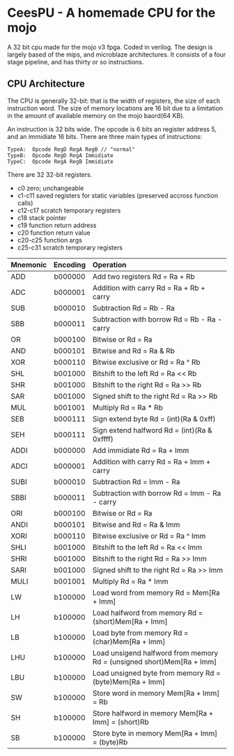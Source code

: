 CeesPU - A homemade CPU for the mojo
====================================

A 32 bit cpu made for the mojo v3 fpga. Coded in verilog. The design is largely based of the mips, and microblaze architectures. 
It consists of a four stage pipeline, and has thirty or so instructions.

CPU Architecture
----------------

The CPU is generally 32-bit: that is the width of registers, the size of each
instruction word. The size of memory locations are 16 bit due to a limitation in the amount of available memory on the mojo baord(64 KB). 

An instruction is 32 bits wide. The opcode is 6 bits an register address 5, and an immidiate 16 bits.
There are three main types of instructions:
```
TypeA:  Opcode RegD RegA RegB // "normal"
TypeB:  Opcode RegD RegA Immidiate
TypeC:  Opcode RegA RegB Immidiate
```
There are 32 32-bit registers. 
 * c0           zero; unchangeable
 * c1-c11       saved registers for static variables (preserved accross function calls)
 * c12-c17      scratch temporary registers
 * c18          stack pointer
 * c19          function return address
 * c20          function return value
 * c20-c25      function args
 * c25-c31      scratch temporary registers

| Mnemonic      | Encoding      | Operation  |
| ------------- |:-------------:| :--------- |
| ADD           | b000000       | Add two registers Rd = Ra + Rb     |
| ADC           | b000001       | Addition with carry Rd = Ra + Rb + carry      |
| SUB           | b000010       | Subtraction Rd = Rb - Ra      |
| SBB           | b000011       | Subtraction with borrow Rd = Rb - Ra - carry     |
| OR            | b000100       | Bitwise or Rd = Ra | Rb      |
| AND           | b000101       | Bitwise and Rd = Ra & Rb      |
| XOR           | b000110       | Bitwise exclusive or Rd = Ra ^ Rb      |
| SHL           | b001000       | Bitshift to the left Rd = Ra << Rb     |
| SHR           | b001000       | Bitshift to the right Rd = Ra >> Rb    |
| SAR           | b001000       | Signed shift to the right Rd = Ra >> Rb |
| MUL           | b001001       | Multiply Rd = Ra * Rb      |
| SEB           | b000111       | Sign extend byte Rd = (int)(Ra & 0xff) | 
| SEH           | b000111       | Sign extend halfword Rd = (int)(Ra & 0xffff) | 
| ADDI          | b000000       | Add immidiate Rd = Ra + Imm     |
| ADCI          | b000001       | Addition with carry Rd = Ra + Imm + carry      |
| SUBI          | b000010       | Subtraction Rd = Imm - Ra      |
| SBBI          | b000011       | Subtraction with borrow Rd = Imm - Ra - carry     |
| ORI           | b000100       | Bitwise or Rd = Ra | Imm      |
| ANDI          | b000101       | Bitwise and Rd = Ra & Imm      |
| XORI          | b000110       | Bitwise exclusive or Rd = Ra ^ Imm      |
| SHLI          | b001000       | Bitshift to the left Rd = Ra << Imm     |
| SHRI          | b001000       | Bitshift to the right Rd = Ra >> Imm    |
| SARI          | b001000       | Signed shift to the right Rd = Ra >> Imm |
| MULI          | b001001       | Multiply Rd = Ra * Imm      |
| LW            | b100000       | Load word from memory Rd = Mem[Ra + Imm] |
| LH            | b100000       | Load halfword from memory Rd = (short)Mem[Ra + Imm] |
| LB            | b100000       | Load byte from memory Rd = (char)Mem[Ra + Imm] |
| LHU           | b100000       | Load unsigend halfword from memory Rd = (unsigned short)Mem[Ra + Imm] |
| LBU           | b100000       | Load unsigned byte from memory Rd = (byte)Mem[Ra + Imm] |
| SW            | b100000       | Store word in memory Mem[Ra + Imm] = Rb|
| SH            | b100000       | Store halfword in memory Mem[Ra + Imm] = (short)Rb |
| SB            | b100000       | Store byte in memory Mem[Ra + Imm] = (byte)Rb|